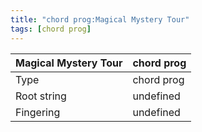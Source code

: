 ```yaml
---
title: "chord prog:Magical Mystery Tour"
tags: [chord prog]
---
```


|Magical Mystery Tour|chord prog|
|---|---|
|Type|chord prog|
|Root string|undefined|
|Fingering|undefined|

